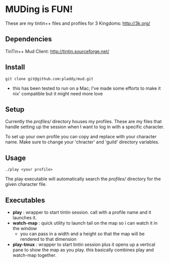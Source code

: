# MUDing is FUN!

These are my tintin++ files and profiles for 3 Kingdoms: http://3k.org/

## Dependencies
TinTin++ Mud Client: http://tintin.sourceforge.net/

## Install
`git clone git@github.com:pladdy/mud.git`
- this has been tested to run on a Mac; I've made some efforts to make it
  nix' compatible but it might need more love

## Setup
Currently the *profiles/* directory houses my profiles.  These are my files that handle setting
up the session when I want to log in with a specific character.

To set up your own profile you can copy and replace with your character name.  Make sure to change
your 'chracter' and 'guild' directory variables.

## Usage
`./play <your profile>`

The play executable will automatically search the *profiles/* directory for the given character
file.

## Executables
- **play**      : wrapper to start tintin session.  call with a profile name and it launches it.
- **watch-map** : quick utility to launch tail on the map so i can watch it in the window
  - you can pass in a width and a height so that the map will be rendered to that dimension
- **play-tmux** : wrapper to start tintin session plus it opens up a vertical pane to show
                  the map as you play.  this basically combines play and watch-map together.

